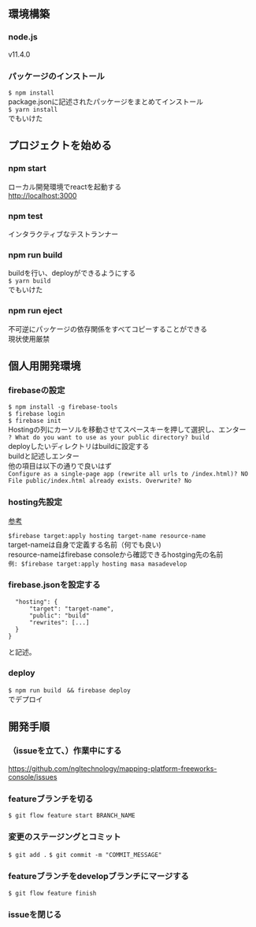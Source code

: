 ## 環境構築
### node.js
v11.4.0
### パッケージのインストール
`$ npm install`  
package.jsonに記述されたパッケージをまとめてインストール  
`$ yarn install`  
でもいけた  

## プロジェクトを始める
### npm start
ローカル開発環境でreactを起動する  
[http://localhost:3000](http://localhost:3000)

### npm test
インタラクティブなテストランナー

### npm run build
buildを行い、deployができるようにする  
`$ yarn build`  
でもいけた

### npm run eject
不可逆にパッケージの依存関係をすべてコピーすることができる  
現状使用厳禁

## 個人用開発環境
### firebaseの設定
`$ npm install -g firebase-tools`  
`$ firebase login`   
`$ firebase init`  
Hostingの列にカーソルを移動させてスペースキーを押して選択し、エンター  
`? What do you want to use as your public directory? build`  
deployしたいディレクトリはbuildに設定する  
buildと記述しエンター  
他の項目は以下の通りで良いはず  
`Configure as a single-page app (rewrite all urls to /index.html)? NO`
`File public/index.html already exists. Overwrite? No`

### hosting先設定
[参考](https://firebase.google.com/docs/hosting/multisites?hl=ja)

`$firebase target:apply hosting target-name resource-name`  
target-nameは自身で定義する名前（何でも良い)  
resource-nameはfirebase consoleから確認できるhostging先の名前  
`例: $firebase target:apply hosting masa masadevelop`

### firebase.jsonを設定する
```{
  "hosting": {
      "target": "target-name",
      "public": "build"
      "rewrites": [...]
  }
}
```
と記述。

### deploy
`$ npm run build　&& firebase deploy`  
でデプロイ


## 開発手順

### （issueを立て、）作業中にする
https://github.com/ngltechnology/mapping-platform-freeworks-console/issues

### featureブランチを切る
`$ git flow feature start BRANCH_NAME`

### 変更のステージングとコミット
`$ git add .`
`$ git commit -m "COMMIT_MESSAGE"`

### featureブランチをdevelopブランチにマージする
`$ git flow feature finish`

### issueを閉じる